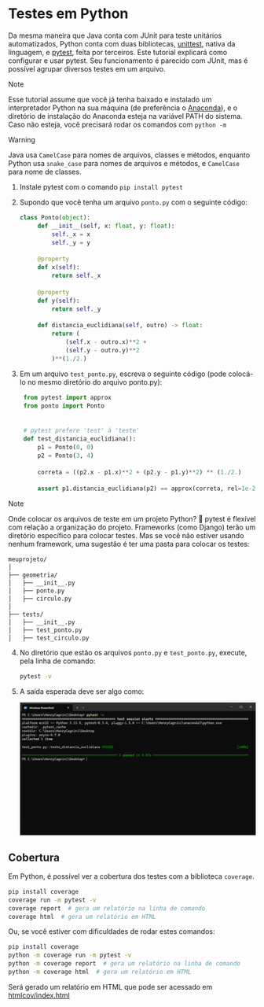 # Testes em Python

Da mesma maneira que Java conta com JUnit para teste unitários automatizados, Python conta com duas bibliotecas, 
[unittest](https://docs.python.org/pt-br/3.13/library/unittest.html), nativa da linguagem, e 
[pytest](https://docs.pytest.org/en/stable), feita por terceiros. Este tutorial explicará como configurar e usar pytest. 
Seu funcionamento é parecido com JUnit, mas é possível agrupar diversos testes em um arquivo.

> [!NOTE]
> Esse tutorial assume que você já tenha baixado e instalado um interpretador Python na sua máquina (de preferência o
> [Anaconda](https://www.anaconda.com/download)), e o diretório de instalação do Anaconda esteja na variável PATH do
> sistema. Caso não esteja, você precisará rodar os comandos com `python -m`

> [!WARNING]
> Java usa `CamelCase` para nomes de arquivos, classes e métodos, enquanto Python usa `snake_case` para nomes de
> arquivos e métodos, e `CamelCase` para nome de classes.


1. Instale pytest com o comando `pip install pytest`
2. Supondo que você tenha um arquivo `ponto.py` com o seguinte código:

   ```python
   class Ponto(object):
        def __init__(self, x: float, y: float):
            self._x = x
            self._y = y

        @property 
        def x(self):
            return self._x

        @property
        def y(self):
            return self._y

        def distancia_euclidiana(self, outro) -> float:
            return (
                (self.x - outro.x)**2 + 
                (self.y - outro.y)**2
            )**(1./2.)
   ```

3. Em um arquivo `test_ponto.py`, escreva o seguinte código (pode colocá-lo no mesmo diretório do arquivo ponto.py):

   ```python
    from pytest import approx
    from ponto import Ponto


    # pytest prefere 'test' à 'teste' 
    def test_distancia_euclidiana():
        p1 = Ponto(0, 0)
        p2 = Ponto(3, 4)

        correta = ((p2.x - p1.x)**2 + (p2.y - p1.y)**2) ** (1./2.)

        assert p1.distancia_euclidiana(p2) == approx(correta, rel=1e-2)
   ```

> [!NOTE]
> Onde colocar os arquivos de teste em um projeto Python? 🤔
> pytest é flexível com relação a organização do projeto. Frameworks (como Django) terão um diretório específico para 
> colocar testes. Mas se você não estiver usando nenhum framework, uma sugestão é ter uma pasta para colocar os testes:
> ```
> meuprojeto/
> │
> ├── geometria/
> │   ├── __init__.py
> │   ├── ponto.py
> │   ├── circulo.py
> │
> ├── tests/
> │   ├── __init__.py 
> │   ├── test_ponto.py
> │   ├── test_circulo.py
> ```

4. No diretório que estão os arquivos `ponto.py` e `test_ponto.py`, execute, pela linha de comando:
   ```bash
   pytest -v
   ```

5. A saída esperada deve ser algo como:

   ![pytest.png](../imagens/pytest.png)

## Cobertura

Em Python, é possível ver a cobertura dos testes com a biblioteca `coverage`.

```bash
pip install coverage
coverage run -m pytest -v 
coverage report  # gera um relatório na linha de comando
coverage html  # gera um relatório em HTML
```

Ou, se você estiver com dificuldades de rodar estes comandos:

```bash
pip install coverage
python -m coverage run -m pytest -v 
python -m coverage report  # gera um relatório na linha de comando
python -m coverage html  # gera um relatório em HTML
```

Será gerado um relatório em HTML que pode ser acessado em [htmlcov/index.html](htmlcov/index.html)

